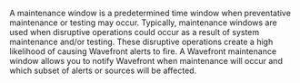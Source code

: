 A maintenance window is a predetermined time window when preventative maintenance or testing may occur. Typically,
maintenance windows are used when disruptive operations could occur as a result of system maintenance and/or testing.
These disruptive operations create a high likelihood of causing Wavefront alerts to fire. A Wavefront maintenance window
allows you to notify Wavefront when maintenance will occur and which subset of alerts or sources will be affected. 
